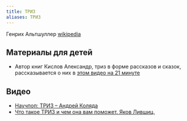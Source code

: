 ```yaml
---
title: ТРИЗ
aliases: ТРИЗ
---
```


Генрих Альтшуллер [wikipedia](https://ru.wikipedia.org/wiki/%D0%90%D0%BB%D1%8C%D1%82%D1%88%D1%83%D0%BB%D0%BB%D0%B5%D1%80,_%D0%93%D0%B5%D0%BD%D1%80%D0%B8%D1%85_%D0%A1%D0%B0%D1%83%D0%BB%D0%BE%D0%B2%D0%B8%D1%87)

## Материалы для детей
- Автор книг Кислов Александр, триз в форме рассказов и сказок, рассказывается о них в [этом видео на 21 минуте](https://youtu.be/1OLVsKu23gQ)


## Видео
- [Научпоп: ТРИЗ – Андрей Коляда](https://youtu.be/1OLVsKu23gQ)
- [Что такое ТРИЗ и чем она вам поможет. Яков Лившиц.](https://youtu.be/MqodN_1BuLw)





